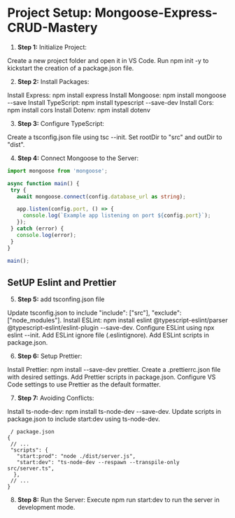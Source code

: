 # Project Setup: Mongoose-Express-CRUD-Mastery

1. **Step 1:** Initialize Project:

Create a new project folder and open it in VS Code.
Run npm init -y to kickstart the creation of a package.json file.

2. **Step 2:** Install Packages:

Install Express: npm install express
Install Mongoose: npm install mongoose --save
Install TypeScript: npm install typescript --save-dev
Install Cors: npm install cors
Install Dotenv: npm install dotenv

3. **Step 3:** Configure TypeScript:

Create a tsconfig.json file using tsc --init.
Set rootDir to "src" and outDir to "dist".

4. **Step 4:** Connect Mongoose to the Server:
 ```typescript
import mongoose from 'mongoose';

async function main() {
  try {
    await mongoose.connect(config.database_url as string);

    app.listen(config.port, () => {
      console.log(`Example app listening on port ${config.port}`);
    });
  } catch (error) {
    console.log(error);
  }
}

main();
```
## SetUP Eslint and Prettier
5. **Step 5:** add tsconfing.json file

Update tsconfig.json to include "include": ["src"], "exclude": ["node_modules"].
Install ESLint: npm install eslint @typescript-eslint/parser @typescript-eslint/eslint-plugin --save-dev.
Configure ESLint using npx eslint --init.
Add ESLint ignore file (.eslintignore).
Add ESLint scripts in package.json.

6. **Step 6:** Setup Prettier:

Install Prettier: npm install --save-dev prettier.
Create a .prettierrc.json file with desired settings.
Add Prettier scripts in package.json.
Configure VS Code settings to use Prettier as the default formatter.

7. **Step 7:** Avoiding Conflicts:

Install ts-node-dev: npm install ts-node-dev --save-dev.
Update scripts in package.json to include start:dev using ts-node-dev.
 ```
  / package.json
{
  // ...
  "scripts": {
    "start:prod": "node ./dist/server.js",
    "start:dev": "ts-node-dev --respawn --transpile-only src/server.ts",
   },
  // ...
}
 ```

8. **Step 8:** Run the Server:
Execute npm run start:dev to run the server in development mode.